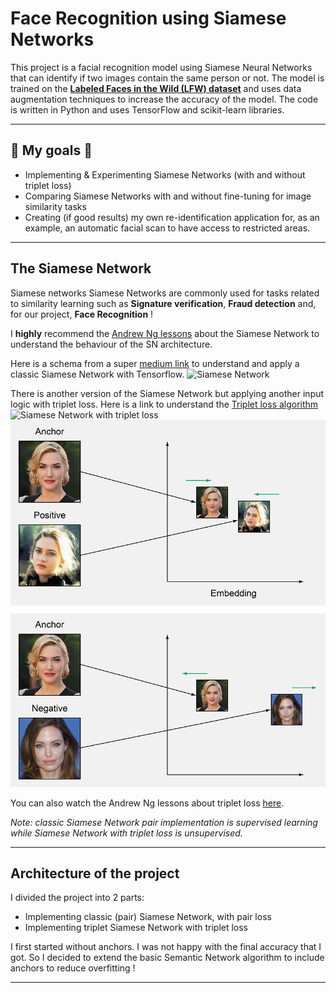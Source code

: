 # Face Recognition using Siamese Networks

This project is a facial recognition model using Siamese Neural Networks that can identify if two images contain the same person or not. The model is trained on the [**Labeled Faces in the Wild (LFW) dataset**](http://vis-www.cs.umass.edu/lfw/) and uses data augmentation techniques to increase the accuracy of the model. The code is written in Python and uses TensorFlow and scikit-learn libraries.

---

## :pushpin: My goals :pushpin:
* Implementing & Experimenting Siamese Networks (with and without triplet loss)
* Comparing Siamese Networks with and without fine-tuning for image similarity tasks
* Creating (if good results) my own re-identification application for, as an example, an automatic facial scan to have access to restricted areas.

---

## The Siamese Network

Siamese networks Siamese Networks are commonly used for tasks related to similarity learning such as **Signature verification**, **Fraud detection** and, for our project, **Face Recognition** !

I **highly** recommend the [Andrew Ng lessons](https://youtu.be/6jfw8MuKwpI) about the Siamese Network to understand the behaviour of the SN architecture.

Here is a schema from a super [medium link](https://towardsdatascience.com/one-shot-learning-with-siamese-networks-using-keras-17f34e75bb3d) to understand and apply a classic Siamese Network with Tensorflow.
![Siamese Network](https://miro.medium.com/max/1400/1*dFY5gx-Vze3micJ0AMVp0A.jpeg)

There is another version of the Siamese Network but applying another input logic with triplet loss. Here is a link to understand the [Triplet loss algorithm](https://medium.com/analytics-vidhya/triplet-loss-b9da35be21b8)
![Siamese Network with triplet loss](https://i.ytimg.com/vi/d2XB5-tuCWU/maxresdefault.jpg)
![Triplet loss](./triplet/images/triplet_loss.png)

You can also watch the Andrew Ng lessons about triplet loss [here](https://www.youtube.com/watch?v=d2XB5-tuCWU&ab_channel=DeepLearningAI).

*Note: classic Siamese Network pair implementation is supervised learning while Siamese Network with triplet loss is unsupervised.*

---

## Architecture of the project

I divided the project into 2 parts:
* Implementing classic (pair) Siamese Network, with pair loss
* Implementing triplet Siamese Network with triplet loss

I first started without anchors. I was not happy with the final accuracy that I got.
So I decided to extend the basic Semantic Network algorithm to include anchors to reduce overfitting !

---